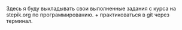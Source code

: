 Здесь я буду выкладывать свои выполненные задания с курса на stepik.org по программированию. + практиковаться в git через терминал.